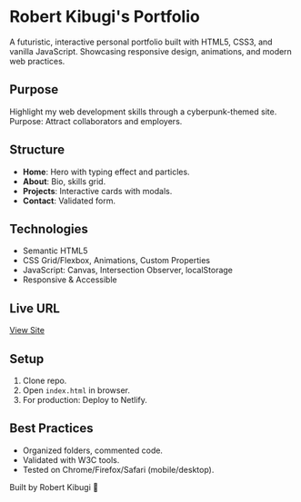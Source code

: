 # Robert Kibugi's Portfolio

A futuristic, interactive personal portfolio built with HTML5, CSS3, and vanilla JavaScript. Showcasing responsive design, animations, and modern web practices.

## Purpose

Highlight my web development skills through a cyberpunk-themed site. Purpose: Attract collaborators and employers.

## Structure

- **Home**: Hero with typing effect and particles.
- **About**: Bio, skills grid.
- **Projects**: Interactive cards with modals.
- **Contact**: Validated form.

## Technologies

- Semantic HTML5
- CSS Grid/Flexbox, Animations, Custom Properties
- JavaScript: Canvas, Intersection Observer, localStorage
- Responsive & Accessible

## Live URL

[View Site](https://robert-kibugi-portfolio.onrender.com)

## Setup

1. Clone repo.
2. Open `index.html` in browser.
3. For production: Deploy to Netlify.

## Best Practices

- Organized folders, commented code.
- Validated with W3C tools.
- Tested on Chrome/Firefox/Safari (mobile/desktop).

Built by Robert Kibugi 🚀

